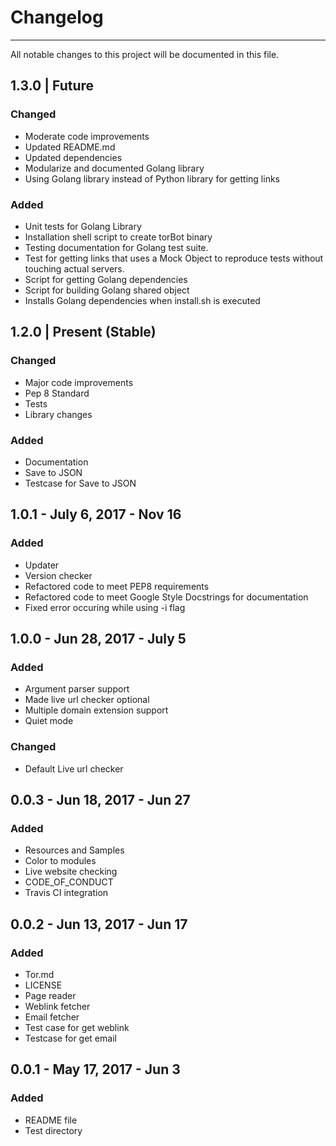 # Changelog
--------------------
All notable changes to this project will be documented in this file.

## 1.3.0 | Future

### Changed
* Moderate code improvements
* Updated README.md
* Updated dependencies
* Modularize and documented Golang library
* Using Golang library instead of Python library for getting links

### Added
* Unit tests for Golang Library
* Installation shell script to create torBot binary
* Testing documentation for Golang test suite.
* Test for getting links that uses a Mock Object to reproduce tests without touching actual servers.
* Script for getting Golang dependencies
* Script for building Golang shared object 
* Installs Golang dependencies when install.sh is executed


## 1.2.0 | Present (Stable)

### Changed
* Major code improvements
* Pep 8 Standard
* Tests
* Library changes

### Added
* Documentation
* Save to JSON
* Testcase for Save to JSON

## 1.0.1 - July 6, 2017 - Nov 16

### Added

* Updater
* Version checker
* Refactored code to meet PEP8 requirements
* Refactored code to meet Google Style Docstrings for documentation
* Fixed error occuring while using -i flag

## 1.0.0 - Jun 28, 2017 - July 5

### Added
* Argument parser support
* Made live url checker optional
* Multiple domain extension support
* Quiet mode

### Changed

* Default Live url checker

## 0.0.3 - Jun 18, 2017 - Jun 27

### Added

* Resources and Samples
* Color to modules
* Live website checking
* CODE_OF_CONDUCT
* Travis CI integration

## 0.0.2 - Jun 13, 2017 - Jun 17

### Added

* Tor.md
* LICENSE
* Page reader
* Weblink fetcher
* Email fetcher
* Test case for get weblink
* Testcase for get email


## 0.0.1 - May 17, 2017 - Jun 3

### Added

* README file
* Test directory
